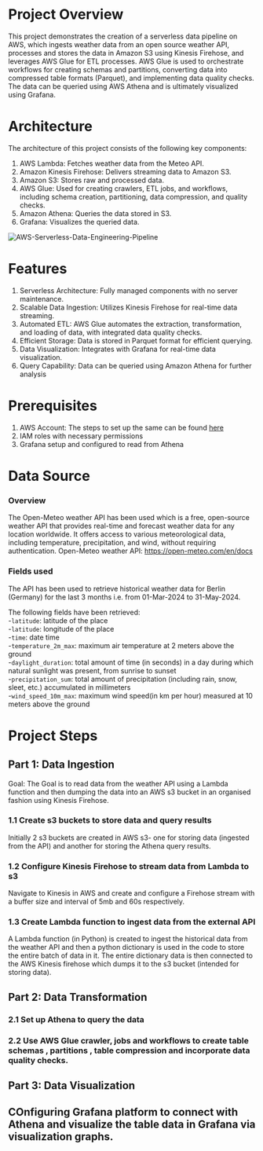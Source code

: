 # Project Overview
This project demonstrates the creation of a serverless data pipeline on AWS, which ingests weather data from an open source weather API, processes and stores the data in Amazon S3 using Kinesis Firehose, and leverages AWS Glue for ETL processes. AWS Glue is used to orchestrate workflows for creating schemas and partitions, converting data into compressed table formats (Parquet), and implementing data quality checks. The data can be queried using AWS Athena and is ultimately visualized using Grafana.

# Architecture
The architecture of this project consists of the following key components:
1. AWS Lambda: Fetches weather data from the Meteo API.
2. Amazon Kinesis Firehose: Delivers streaming data to Amazon S3.
3. Amazon S3: Stores raw and processed data.
4. AWS Glue: Used for creating crawlers, ETL jobs, and workflows, including schema creation, partitioning, data compression, and quality checks.
5. Amazon Athena: Queries the data stored in S3.
6. Grafana: Visualizes the queried data.     

![AWS-Serverless-Data-Engineering-Pipeline](https://github.com/saumyadeep759/aws-serverless-de-weatherdata/assets/26822492/e1377fa8-35d8-4c63-ad3a-bb9862a62b6f)


# Features
1. Serverless Architecture: Fully managed components with no server maintenance.
2. Scalable Data Ingestion: Utilizes Kinesis Firehose for real-time data streaming.
3. Automated ETL: AWS Glue automates the extraction, transformation, and loading of data, with integrated data quality checks.
4. Efficient Storage: Data is stored in Parquet format for efficient querying.
5. Data Visualization: Integrates with Grafana for real-time data visualization.
6. Query Capability: Data can be queried using Amazon Athena for further analysis      

# Prerequisites
1. AWS Account: The steps to set up the same can be found [here](https://docs.aws.amazon.com/accounts/latest/reference/manage-acct-creating.html)
2. IAM roles with necessary permissions
3. Grafana setup and configured to read from Athena

# Data Source

### Overview
The Open-Meteo weather API has been used which is a free, open-source weather API that provides real-time and forecast weather data for any location worldwide. It offers access to various meteorological data, including temperature, precipitation, and wind, without requiring authentication.
Open-Meteo weather API: https://open-meteo.com/en/docs

### Fields used
The API has been used to retrieve historical weather data for Berlin (Germany) for the last 3 months i.e. from 01-Mar-2024 to 31-May-2024.

The following fields have been retrieved:  
-`latitude`: latitude of the place  
-`latitude`: longitude of the place  
-`time`: date time  
-`temperature_2m_max`:  maximum air temperature at 2 meters above the ground  
-`daylight_duration`: total amount of time (in seconds) in a day during which natural sunlight was present, from sunrise to sunset  
-`precipitation_sum`: total amount of precipitation (including rain, snow, sleet, etc.) accumulated in millimeters  
-`wind_speed_10m_max`: maximum wind speed(in km per hour) measured at 10 meters above the ground  



# Project Steps

## Part 1: Data Ingestion
Goal: The Goal is to read data from the weather API using a Lambda function and then dumping the data into an AWS s3 bucket in an organised fashion using Kinesis Firehose.

### 1.1 Create s3 buckets to store data and query results
Initially 2 s3 buckets are created in AWS s3- one for storing data (ingested from the API) and another for storing the Athena query results.

### 1.2 Configure Kinesis Firehose to stream data from Lambda to s3
Navigate to Kinesis in AWS and create and configure a Firehose stream with a buffer size and interval of 5mb and 60s respectively.


### 1.3 Create Lambda function to ingest data from the external API
A Lambda function (in Python) is created to ingest the historical data from the weather API and then a python dictionary is used in the code to store the entire batch of data in it. The entire dictionary data is then connected to the AWS Kinesis firehose which dumps it to the s3 bucket (intended for storing data).



## Part 2: Data Transformation

### 2.1 Set up Athena to query the data

### 2.2 Use AWS Glue crawler, jobs and workflows to create table schemas , partitions , table compression and incorporate data quality checks.


## Part 3: Data Visualization

## COnfiguring Grafana platform to connect with Athena and visualize the table data in Grafana via visualization graphs.









